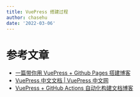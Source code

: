 ```yaml
---
title: VuePress 搭建过程
author: chasehu
date: '2022-03-06'
---
```


# 参考文章

- [一篇带你用 VuePress + Github Pages 搭建博客](https://github.com/mqyqingfeng/Blog/issues/235)
- [VuePress 中文文档 | VuePress 中文网](https://www.vuepress.cn/guide/getting-started.html)
- [VuePress + GitHub Actions 自动化构建文档博客](https://juejin.cn/post/6844904144201842696)